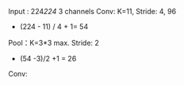 
Input : 224*224* 3 channels 
Conv: K=11, Stride: 4, 96
  + (224 - 11) / 4 + 1= 54 
  
Pool：K=3*3 max. Stride: 2
  + (54 -3)/2 +1 = 26

Conv: 